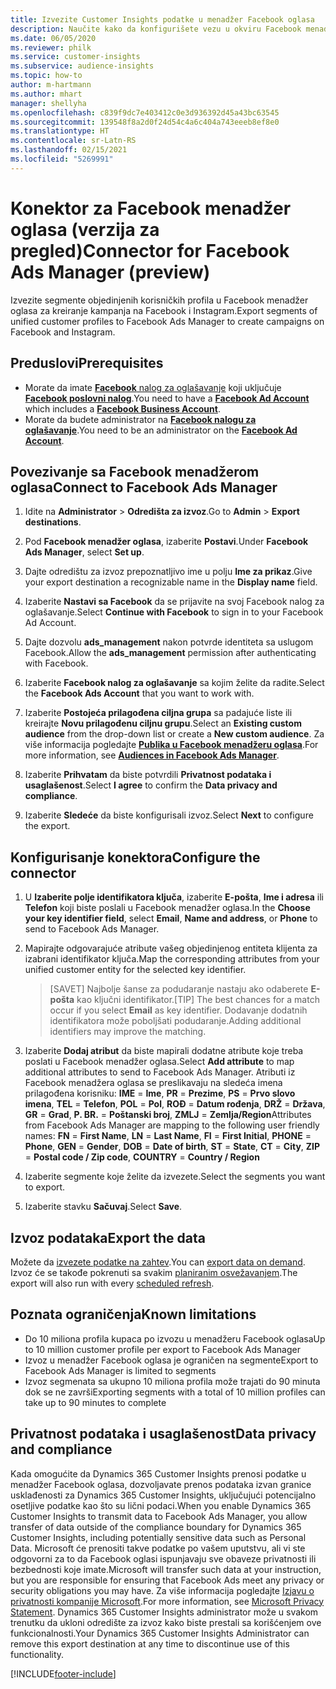 ```yaml
---
title: Izvezite Customer Insights podatke u menadžer Facebook oglasa
description: Naučite kako da konfigurišete vezu u okviru Facebook menadžera oglasa.
ms.date: 06/05/2020
ms.reviewer: philk
ms.service: customer-insights
ms.subservice: audience-insights
ms.topic: how-to
author: m-hartmann
ms.author: mhart
manager: shellyha
ms.openlocfilehash: c839f9dc7e403412c0e3d936392d45a43bc63545
ms.sourcegitcommit: 139548f8a2d0f24d54c4a6c404a743eeeb8ef8e0
ms.translationtype: HT
ms.contentlocale: sr-Latn-RS
ms.lasthandoff: 02/15/2021
ms.locfileid: "5269991"
---
```

# <a name="connector-for-facebook-ads-manager-preview"></a><span data-ttu-id="6d6c0-103">Konektor za Facebook menadžer oglasa (verzija za pregled)</span><span class="sxs-lookup"><span data-stu-id="6d6c0-103">Connector for Facebook Ads Manager (preview)</span></span>

<span data-ttu-id="6d6c0-104">Izvezite segmente objedinjenih korisničkih profila u Facebook menadžer oglasa za kreiranje kampanja na Facebook i Instagram.</span><span class="sxs-lookup"><span data-stu-id="6d6c0-104">Export segments of unified customer profiles to Facebook Ads Manager to create campaigns on Facebook and Instagram.</span></span>

## <a name="prerequisites"></a><span data-ttu-id="6d6c0-105">Preduslovi</span><span class="sxs-lookup"><span data-stu-id="6d6c0-105">Prerequisites</span></span>

- <span data-ttu-id="6d6c0-106">Morate da imate [**Facebook** nalog za oglašavanje](https://www.facebook.com/business/learn/lessons/step-by-step-ads-manager-account) koji uključuje [**Facebook poslovni nalog**](https://business.facebook.com/).</span><span class="sxs-lookup"><span data-stu-id="6d6c0-106">You need to have a [**Facebook Ad Account**](https://www.facebook.com/business/learn/lessons/step-by-step-ads-manager-account) which includes a [**Facebook Business Account**](https://business.facebook.com/).</span></span>
- <span data-ttu-id="6d6c0-107">Morate da budete administrator na [**Facebook nalogu za oglašavanje**](https://www.facebook.com/business/learn/lessons/step-by-step-ads-manager-account).</span><span class="sxs-lookup"><span data-stu-id="6d6c0-107">You need to be an administrator on the [**Facebook Ad Account**](https://www.facebook.com/business/learn/lessons/step-by-step-ads-manager-account).</span></span>

## <a name="connect-to-facebook-ads-manager"></a><span data-ttu-id="6d6c0-108">Povezivanje sa Facebook menadžerom oglasa</span><span class="sxs-lookup"><span data-stu-id="6d6c0-108">Connect to Facebook Ads Manager</span></span>

1. <span data-ttu-id="6d6c0-109">Idite na **Administrator** > **Odredišta za izvoz**.</span><span class="sxs-lookup"><span data-stu-id="6d6c0-109">Go to **Admin** > **Export destinations**.</span></span>

1. <span data-ttu-id="6d6c0-110">Pod **Facebook menadžer oglasa**, izaberite **Postavi**.</span><span class="sxs-lookup"><span data-stu-id="6d6c0-110">Under **Facebook Ads Manager**, select **Set up**.</span></span>

1. <span data-ttu-id="6d6c0-111">Dajte odredištu za izvoz prepoznatljivo ime u polju **Ime za prikaz**.</span><span class="sxs-lookup"><span data-stu-id="6d6c0-111">Give your export destination a recognizable name in the **Display name** field.</span></span>

1. <span data-ttu-id="6d6c0-112">Izaberite **Nastavi sa Facebook** da se prijavite na svoj Facebook nalog za oglašavanje.</span><span class="sxs-lookup"><span data-stu-id="6d6c0-112">Select **Continue with Facebook** to sign in to your Facebook Ad Account.</span></span>

1. <span data-ttu-id="6d6c0-113">Dajte dozvolu **ads_management** nakon potvrde identiteta sa uslugom Facebook.</span><span class="sxs-lookup"><span data-stu-id="6d6c0-113">Allow the **ads_management** permission after authenticating with Facebook.</span></span>

1. <span data-ttu-id="6d6c0-114">Izaberite **Facebook nalog za oglašavanje** sa kojim želite da radite.</span><span class="sxs-lookup"><span data-stu-id="6d6c0-114">Select the **Facebook Ads Account** that you want to work with.</span></span>

1. <span data-ttu-id="6d6c0-115">Izaberite **Postojeća prilagođena ciljna grupa** sa padajuće liste ili kreirajte **Novu prilagođenu ciljnu grupu**.</span><span class="sxs-lookup"><span data-stu-id="6d6c0-115">Select an **Existing custom audience** from the drop-down list or create a **New custom audience**.</span></span> <span data-ttu-id="6d6c0-116">Za više informacija pogledajte [**Publika u Facebook menadžeru oglasa**](https://www.facebook.com/business/help/744354708981227?id=2469097953376494).</span><span class="sxs-lookup"><span data-stu-id="6d6c0-116">For more information, see [**Audiences in Facebook Ads Manager**](https://www.facebook.com/business/help/744354708981227?id=2469097953376494).</span></span>

1. <span data-ttu-id="6d6c0-117">Izaberite **Prihvatam** da biste potvrdili **Privatnost podataka i usaglašenost**.</span><span class="sxs-lookup"><span data-stu-id="6d6c0-117">Select **I agree** to confirm the **Data privacy and compliance**.</span></span>

1. <span data-ttu-id="6d6c0-118">Izaberite **Sledeće** da biste konfigurisali izvoz.</span><span class="sxs-lookup"><span data-stu-id="6d6c0-118">Select **Next** to configure the export.</span></span>

## <a name="configure-the-connector"></a><span data-ttu-id="6d6c0-119">Konfigurisanje konektora</span><span class="sxs-lookup"><span data-stu-id="6d6c0-119">Configure the connector</span></span>

1. <span data-ttu-id="6d6c0-120">U **Izaberite polje identifikatora ključa**, izaberite **E-pošta**, **Ime i adresa** ili **Telefon** koji biste poslali u Facebook menadžer oglasa.</span><span class="sxs-lookup"><span data-stu-id="6d6c0-120">In the **Choose your key identifier field**, select **Email**, **Name and address**, or **Phone** to send to Facebook Ads Manager.</span></span>

1. <span data-ttu-id="6d6c0-121">Mapirajte odgovarajuće atribute vašeg objedinjenog entiteta klijenta za izabrani identifikator ključa.</span><span class="sxs-lookup"><span data-stu-id="6d6c0-121">Map the corresponding attributes from your unified customer entity for the selected key identifier.</span></span>
   > <span data-ttu-id="6d6c0-122">[SAVET] Najbolje šanse za podudaranje nastaju ako odaberete **E-pošta** kao ključni identifikator.</span><span class="sxs-lookup"><span data-stu-id="6d6c0-122">[TIP] The best chances for a match occur if you select **Email** as key identifier.</span></span> <span data-ttu-id="6d6c0-123">Dodavanje dodatnih identifikatora može poboljšati podudaranje.</span><span class="sxs-lookup"><span data-stu-id="6d6c0-123">Adding additional identifiers may improve the matching.</span></span>

1. <span data-ttu-id="6d6c0-124">Izaberite **Dodaj atribut** da biste mapirali dodatne atribute koje treba poslati u Facebook menadžer oglasa.</span><span class="sxs-lookup"><span data-stu-id="6d6c0-124">Select **Add attribute** to map additional attributes to send to Facebook Ads Manager.</span></span> <span data-ttu-id="6d6c0-125">Atributi iz Facebook menadžera oglasa se preslikavaju na sledeća imena prilagođena korisniku: **IME** = **Ime**, **PR** = **Prezime**, **PS** = **Prvo slovo imena**, **TEL** = **Telefon**, **POL** = **Pol**, **ROĐ** = **Datum rođenja**, **DRŽ** = **Država**, **GR** = **Grad**, **P. BR.** = **Poštanski broj**, **ZMLJ** = **Zemlja/Region**</span><span class="sxs-lookup"><span data-stu-id="6d6c0-125">Attributes from Facebook Ads Manager are mapping to the following user friendly names: **FN** = **First Name**, **LN** = **Last Name**, **FI** = **First Initial**, **PHONE** = **Phone**, **GEN** = **Gender**, **DOB** = **Date of birth**, **ST** = **State**, **CT** = **City**, **ZIP** = **Postal code / Zip code**, **COUNTRY** = **Country / Region**</span></span>

1. <span data-ttu-id="6d6c0-126">Izaberite segmente koje želite da izvezete.</span><span class="sxs-lookup"><span data-stu-id="6d6c0-126">Select the segments you want to export.</span></span>

1. <span data-ttu-id="6d6c0-127">Izaberite stavku **Sačuvaj**.</span><span class="sxs-lookup"><span data-stu-id="6d6c0-127">Select **Save**.</span></span>

## <a name="export-the-data"></a><span data-ttu-id="6d6c0-128">Izvoz podataka</span><span class="sxs-lookup"><span data-stu-id="6d6c0-128">Export the data</span></span>

<span data-ttu-id="6d6c0-129">Možete da [izvezete podatke na zahtev](export-destinations.md).</span><span class="sxs-lookup"><span data-stu-id="6d6c0-129">You can [export data on demand](export-destinations.md).</span></span> <span data-ttu-id="6d6c0-130">Izvoz će se takođe pokrenuti sa svakim [planiranim osvežavanjem](system.md#schedule-tab).</span><span class="sxs-lookup"><span data-stu-id="6d6c0-130">The export will also run with every [scheduled refresh](system.md#schedule-tab).</span></span>

## <a name="known-limitations"></a><span data-ttu-id="6d6c0-131">Poznata ograničenja</span><span class="sxs-lookup"><span data-stu-id="6d6c0-131">Known limitations</span></span>

- <span data-ttu-id="6d6c0-132">Do 10 miliona profila kupaca po izvozu u menadžeru Facebook oglasa</span><span class="sxs-lookup"><span data-stu-id="6d6c0-132">Up to 10 million customer profile per export to Facebook Ads Manager</span></span> 
- <span data-ttu-id="6d6c0-133">Izvoz u menadžer Facebook oglasa je ograničen na segmente</span><span class="sxs-lookup"><span data-stu-id="6d6c0-133">Export to Facebook Ads Manager is limited to segments</span></span>
- <span data-ttu-id="6d6c0-134">Izvoz segmenata sa ukupno 10 miliona profila može trajati do 90 minuta dok se ne završi</span><span class="sxs-lookup"><span data-stu-id="6d6c0-134">Exporting segments with a total of 10 million profiles can take up to 90 minutes to complete</span></span>

## <a name="data-privacy-and-compliance"></a><span data-ttu-id="6d6c0-135">Privatnost podataka i usaglašenost</span><span class="sxs-lookup"><span data-stu-id="6d6c0-135">Data privacy and compliance</span></span>

<span data-ttu-id="6d6c0-136">Kada omogućite da Dynamics 365 Customer Insights prenosi podatke u menadžer Facebook oglasa, dozvoljavate prenos podataka izvan granice usklađenosti za Dynamics 365 Customer Insights, uključujući potencijalno osetljive podatke kao što su lični podaci.</span><span class="sxs-lookup"><span data-stu-id="6d6c0-136">When you enable Dynamics 365 Customer Insights to transmit data to Facebook Ads Manager, you allow transfer of data outside of the compliance boundary for Dynamics 365 Customer Insights, including potentially sensitive data such as Personal Data.</span></span> <span data-ttu-id="6d6c0-137">Microsoft će prenositi takve podatke po vašem uputstvu, ali vi ste odgovorni za to da Facebook oglasi ispunjavaju sve obaveze privatnosti ili bezbednosti koje imate.</span><span class="sxs-lookup"><span data-stu-id="6d6c0-137">Microsoft will transfer such data at your instruction, but you are responsible for ensuring that Facebook Ads meet any privacy or security obligations you may have.</span></span> <span data-ttu-id="6d6c0-138">Za više informacija pogledajte [Izjavu o privatnosti kompanije Microsoft](https://go.microsoft.com/fwlink/?linkid=396732).</span><span class="sxs-lookup"><span data-stu-id="6d6c0-138">For more information, see [Microsoft Privacy Statement](https://go.microsoft.com/fwlink/?linkid=396732).</span></span>
<span data-ttu-id="6d6c0-139">Dynamics 365 Customer Insights administrator može u svakom trenutku da ukloni odredište za izvoz kako biste prestali sa korišćenjem ove funkcionalnosti.</span><span class="sxs-lookup"><span data-stu-id="6d6c0-139">Your Dynamics 365 Customer Insights Administrator can remove this export destination at any time to discontinue use of this functionality.</span></span>


[!INCLUDE[footer-include](../includes/footer-banner.md)]